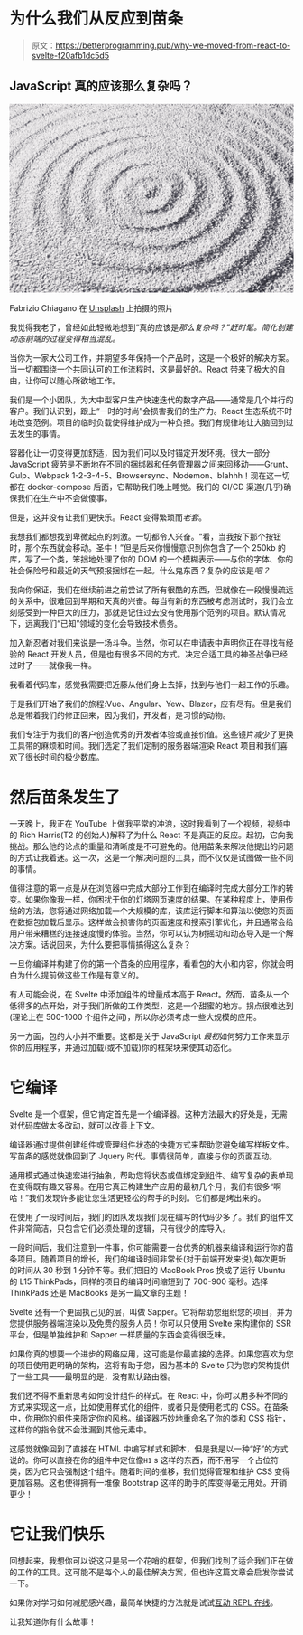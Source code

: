 # 为什么我们从反应到苗条

> 原文：<https://betterprogramming.pub/why-we-moved-from-react-to-svelte-f20afb1dc5d5>

## JavaScript 真的应该那么复杂吗？

![](img/ebd4f3ff9eedf550cd31c1a4061970a9.png)

Fabrizio Chiagano 在 [Unsplash](https://unsplash.com/s/photos/zen?utm_source=unsplash&utm_medium=referral&utm_content=creditCopyText) 上拍摄的照片

我觉得我老了，曾经如此轻微地想到“真的应该是*那么复杂吗？”赶时髦。简化创建动态前端的过程变得相当混乱。*

当你为一家大公司工作，并期望多年保持一个产品时，这是一个极好的解决方案。当一切都围绕一个共同认可的工作流程时，这是最好的。React 带来了极大的自由，让你可以随心所欲地工作。

我们是一个小团队，为大中型客户生产快速迭代的数字产品——通常是几个并行的客户。我们认识到，跟上“一时的时尚”会损害我们的生产力。React 生态系统不时地改变范例。项目的临时负载使得维护成为一种负担。我们有规律地让大脑回到过去发生的事情。

容器化让一切变得更加舒适，因为我们可以及时锚定开发环境。很大一部分 JavaScript 疲劳是不断地在不同的捆绑器和任务管理器之间来回移动——Grunt、Gulp、Webpack 1-2-3-4-5、Browsersync、Nodemon、blahhh！现在这一切都在 docker-compose 后面，它帮助我们晚上睡觉。我们的 CI/CD 渠道(几乎)确保我们在生产中不会做傻事。

但是，这并没有让我们更快乐。React 变得繁琐而*老套*。

我想我们都想找到卑微起点的刺激。一切都令人兴奋。“看，当我按下那个按钮时，那个东西就会移动。圣牛！”但是后来你慢慢意识到你包含了一个 250kb 的库，写了一个类，笨拙地处理了你的 DOM 的一个模糊表示——与你的字体、你的社会保险号和最近的天气预报捆绑在一起。什么鬼东西？复杂的应该是*吧？*

我向你保证，我们在继续前进之前尝试了所有很酷的东西，但就像在一段慢慢疏远的关系中，很难回到早期和天真的兴奋。每当有新的东西被考虑测试时，我们会立刻感受到一种巨大的压力，那就是记住过去没有使用那个范例的项目。默认情况下，远离我们“已知”领域的变化会导致技术债务。

加入新忍者对我们来说是一场斗争。当然，你可以在申请表中声明你正在寻找有经验的 React 开发人员，但是也有很多不同的方式。决定合适工具的神圣战争已经过时了——就像我一样。

我看着代码库，感觉我需要把近藤从他们身上去掉，找到与他们一起工作的乐趣。

于是我们开始了我们的旅程:Vue、Angular、Yew、Blazer，应有尽有。但是我们总是带着我们的修正回来，因为我们，开发者，是习惯的动物。

我们专注于为我们的客户创造优秀的开发者体验或直接价值。这些镜片减少了更换工具带的麻烦和时间。我们选定了我们定制的服务器端渲染 React 项目和我们喜欢了很长时间的极少数库。

# 然后苗条发生了

一天晚上，我正在 YouTube 上做我平常的冲浪，这时我看到了一个视频，视频中的 Rich Harris(T2 的创始人)解释了为什么 React 不是真正的反应。起初，它向我挑战。那么他的论点的重量和清晰度是不可避免的。他用苗条来解决他提出的问题的方式让我着迷。这一次，这是一个解决问题的工具，而不仅仅是试图做一些不同的事情。

值得注意的第一点是从在浏览器中完成大部分工作到在编译时完成大部分工作的转变。如果你像我一样，你困扰于你的灯塔网页速度的结果。在某种程度上，使用传统的方法，您将通过网络加载一个大规模的库，该库运行脚本和算法以使您的页面在数据包加载后显示。这样做会损害你的页面速度和搜索引擎优化，并且通常会给用户带来糟糕的连接速度慢的体验。当然，你可以认为树摇动和动态导入是一个解决方案。话说回来，为什么要把事情搞得这么复杂？

一旦你编译并构建了你的第一个苗条的应用程序，看看包的大小和内容，你就会明白为什么提前做这些工作是有意义的。

有人可能会说，在 Svelte 中添加组件的增量成本高于 React。然而，苗条从一个低得多的点开始，对于我们所做的工作类型，这是一个甜蜜的地方。拐点很难达到(理论上在 500-1000 个组件之间)，所以你必须考虑一些大规模的应用。

另一方面，包的大小并不重要。这都是关于 JavaScript *最初*如何努力工作来显示你的应用程序，并通过加载(或不加载)你的框架块来使其动态化。

# 它编译

Svelte 是一个框架，但它肯定首先是一个编译器。这种方法最大的好处是，无需对代码库做太多改动，就可以改善上下文。

编译器通过提供创建组件或管理组件状态的快捷方式来帮助您避免编写样板文件。写苗条的感觉就像回到了 Jquery 时代。事情很简单，直接与你的页面互动。

通用模式通过快速宏进行抽象，帮助您将状态或值绑定到组件。编写复杂的表单现在变得既有趣又容易。在用它真正构建生产应用的最初几个月，我们有很多“啊哈！”我们发现许多能让您生活更轻松的帮手的时刻。它们都是烤出来的。

在使用了一段时间后，我们的团队发现我们现在编写的代码少多了。我们的组件文件非常简洁，只包含它们必须处理的逻辑，只有很少的库导入。

一段时间后，我们注意到一件事，你可能需要一台优秀的机器来编译和运行你的苗条项目。随着项目的增长，我们的编译时间非常长(对于前端开发来说),每次更新的时间从 30 秒到 1 分钟不等。我们把旧的 MacBook Pros 换成了运行 Ubuntu 的 L15 ThinkPads，同样的项目的编译时间缩短到了 700-900 毫秒。选择 ThinkPads 还是 MacBooks 是另一篇文章的主题！

Svelte 还有一个更固执己见的层，叫做 Sapper。它将帮助您组织您的项目，并为您提供服务器端渲染以及免费的服务人员！你可以只使用 Svelte 来构建你的 SSR 平台，但是单独维护和 Sapper 一样质量的东西会变得很乏味。

如果你真的想要一个进步的网络应用，这可能是你最直接的选择。如果您喜欢为您的项目使用更明确的架构，这将有助于您，因为基本的 Svelte 只为您的架构提供了一些工具——最明显的是，没有默认路由器。

我们还不得不重新思考如何设计组件的样式。在 React 中，你可以用多种不同的方式来实现这一点，比如使用样式化的组件，或者只是使用老式的 CSS。在苗条中，你用你的组件来限定你的风格。编译器巧妙地重命名了你的类和 CSS 指针，这样你的指令就不会泄漏到其他元素中。

这感觉就像回到了直接在 HTML 中编写样式和脚本，但是我是以一种“好”的方式说的。你可以直接在你的组件中定位像`H1` s 这样的东西，而不用写一个占位符类，因为它只会强制这个组件。随着时间的推移，我们觉得管理和维护 CSS 变得更加容易。这也使得拥有一堆像 Bootstrap 这样的助手的库变得毫无用处。开销更少！

# 它让我们快乐

回想起来，我想你可以说这只是另一个花哨的框架，但我们找到了适合我们正在做的工作的工具。这可能不是每个人的最佳解决方案，但也许这篇文章会启发你尝试一下。

如果你对学习如何减肥感兴趣，最简单快捷的方法就是试试[互动 REPL 在线](https://svelte.dev/tutorial/basics)。

让我知道你有什么故事！